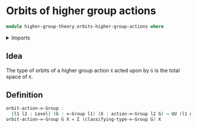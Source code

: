 # Orbits of higher group actions

```agda
module higher-group-theory.orbits-higher-group-actions where
```

<details><summary>Imports</summary>

```agda
open import foundation.dependent-pair-types
open import foundation.universe-levels

open import higher-group-theory.higher-group-actions
open import higher-group-theory.higher-groups
```

</details>

## Idea

The type of orbits of a higher group action `X` acted upon by `G` is the total
space of `X`.

## Definition

```agda
orbit-action-∞-Group :
  {l1 l2 : Level} (G : ∞-Group l1) (X : action-∞-Group l2 G) → UU (l1 ⊔ l2)
orbit-action-∞-Group G X = Σ (classifying-type-∞-Group G) X
```
